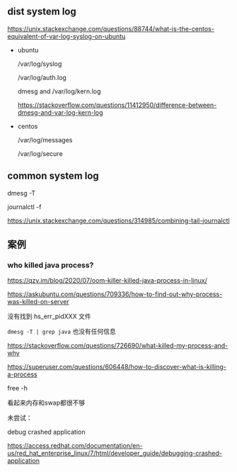 ## dist system log

https://unix.stackexchange.com/questions/88744/what-is-the-centos-equivalent-of-var-log-syslog-on-ubuntu

+ ubuntu

  /var/log/syslog

  /var/log/auth.log

  dmesg and /var/log/kern.log

  https://stackoverflow.com/questions/11412950/difference-between-dmesg-and-var-log-kern-log

+ centos

  /var/log/messages

  /var/log/secure

## common system log

dmesg -T

journalctl -f

https://unix.stackexchange.com/questions/314985/combining-tail-journalctl



## 案例

### who killed java process?

https://qzy.im/blog/2020/07/oom-killer-killed-java-process-in-linux/

https://askubuntu.com/questions/709336/how-to-find-out-why-process-was-killed-on-server

没有找到 hs_err_pidXXX 文件

`dmesg -T | grep java` 也没有任何信息



https://stackoverflow.com/questions/726690/what-killed-my-process-and-why

https://superuser.com/questions/606448/how-to-discover-what-is-killing-a-process

free -h

看起来内存和swap都很不够





未尝试：

debug crashed application

https://access.redhat.com/documentation/en-us/red_hat_enterprise_linux/7/html/developer_guide/debugging-crashed-application

